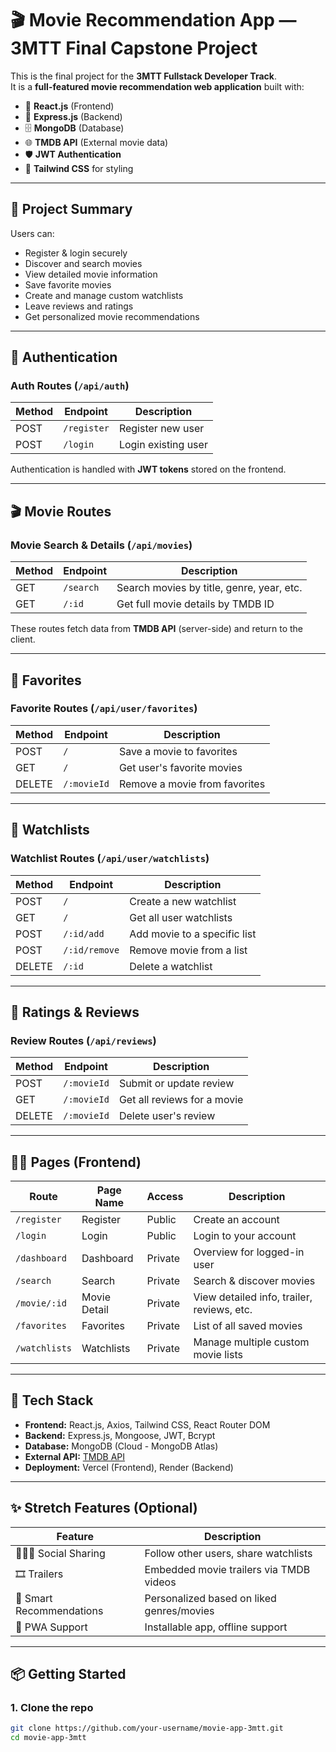 # 🎬 Movie Recommendation App — 3MTT Final Capstone Project

This is the final project for the **3MTT Fullstack Developer Track**.  
It is a **full-featured movie recommendation web application** built with:

- 🧠 **React.js** (Frontend)
- 🚀 **Express.js** (Backend)
- 🗄️ **MongoDB** (Database)
- 🌐 **TMDB API** (External movie data)
- 🛡 **JWT Authentication**
- 🎨 **Tailwind CSS** for styling

---

## 🌟 Project Summary

Users can:

- Register & login securely
- Discover and search movies
- View detailed movie information
- Save favorite movies
- Create and manage custom watchlists
- Leave reviews and ratings
- Get personalized movie recommendations

---

## 🔐 Authentication

### Auth Routes (`/api/auth`)

| Method | Endpoint    | Description         |
| ------ | ----------- | ------------------- |
| POST   | `/register` | Register new user   |
| POST   | `/login`    | Login existing user |

Authentication is handled with **JWT tokens** stored on the frontend.

---

## 🎬 Movie Routes

### Movie Search & Details (`/api/movies`)

| Method | Endpoint  | Description                               |
| ------ | --------- | ----------------------------------------- |
| GET    | `/search` | Search movies by title, genre, year, etc. |
| GET    | `/:id`    | Get full movie details by TMDB ID         |

These routes fetch data from **TMDB API** (server-side) and return to the client.

---

## 💖 Favorites

### Favorite Routes (`/api/user/favorites`)

| Method | Endpoint    | Description                   |
| ------ | ----------- | ----------------------------- |
| POST   | `/`         | Save a movie to favorites     |
| GET    | `/`         | Get user's favorite movies    |
| DELETE | `/:movieId` | Remove a movie from favorites |

---

## 📁 Watchlists

### Watchlist Routes (`/api/user/watchlists`)

| Method | Endpoint      | Description                  |
| ------ | ------------- | ---------------------------- |
| POST   | `/`           | Create a new watchlist       |
| GET    | `/`           | Get all user watchlists      |
| POST   | `/:id/add`    | Add movie to a specific list |
| POST   | `/:id/remove` | Remove movie from a list     |
| DELETE | `/:id`        | Delete a watchlist           |

---

## 🌟 Ratings & Reviews

### Review Routes (`/api/reviews`)

| Method | Endpoint    | Description                 |
| ------ | ----------- | --------------------------- |
| POST   | `/:movieId` | Submit or update review     |
| GET    | `/:movieId` | Get all reviews for a movie |
| DELETE | `/:movieId` | Delete user's review        |

---

## 🧑‍🎓 Pages (Frontend)

| Route         | Page Name    | Access  | Description                                |
| ------------- | ------------ | ------- | ------------------------------------------ |
| `/register`   | Register     | Public  | Create an account                          |
| `/login`      | Login        | Public  | Login to your account                      |
| `/dashboard`  | Dashboard    | Private | Overview for logged-in user                |
| `/search`     | Search       | Private | Search & discover movies                   |
| `/movie/:id`  | Movie Detail | Private | View detailed info, trailer, reviews, etc. |
| `/favorites`  | Favorites    | Private | List of all saved movies                   |
| `/watchlists` | Watchlists   | Private | Manage multiple custom movie lists         |

---

## 🧱 Tech Stack

- **Frontend:** React.js, Axios, Tailwind CSS, React Router DOM
- **Backend:** Express.js, Mongoose, JWT, Bcrypt
- **Database:** MongoDB (Cloud - MongoDB Atlas)
- **External API:** [TMDB API](https://www.themoviedb.org/documentation/api)
- **Deployment:** Vercel (Frontend), Render (Backend)

---

## ✨ Stretch Features (Optional)

| Feature                  | Description                               |
| ------------------------ | ----------------------------------------- |
| 🧑‍🤝‍🧑 Social Sharing        | Follow other users, share watchlists      |
| 🎞 Trailers               | Embedded movie trailers via TMDB videos   |
| 🤖 Smart Recommendations | Personalized based on liked genres/movies |
| 📱 PWA Support           | Installable app, offline support          |

---

## 📦 Getting Started

### 1. Clone the repo

```bash
git clone https://github.com/your-username/movie-app-3mtt.git
cd movie-app-3mtt
```
